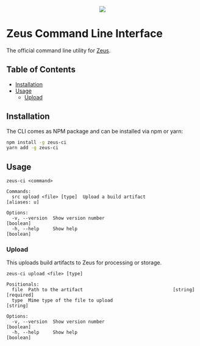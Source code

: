 <p align="center">
    <img src="https://user-images.githubusercontent.com/1433023/32624723-f1c8ec84-c53e-11e7-9e78-e5a6369176c3.png">
</p>

<h1>Zeus Command Line Interface</h1>

The official command line utility for [Zeus](https://github.com/getsentry/zeus).

## Table of Contents

- [Installation](#installation)
- [Usage](#usage)
  - [Upload](#upload)

## Installation

The CLI comes as NPM package and can be installed via npm or yarn:


```bash
npm install -g zeus-ci
yarn add -g zeus-ci
```

## Usage

```
zeus-ci <command>

Commands:
  src upload <file> [type]  Upload a build artifact                 [aliases: u]

Options:
  -v, --version  Show version number                                   [boolean]
  -h, --help     Show help                                             [boolean]
```

### Upload

This uploads build artifacts to Zeus for processing or storage.


```
zeus-ci upload <file> [type]

Positionals:
  file  Path to the artifact                                 [string] [required]
  type  Mime type of the file to upload                                 [string]

Options:
  -v, --version  Show version number                                   [boolean]
  -h, --help     Show help                                             [boolean]
```
